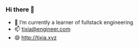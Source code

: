 ### Hi there 👋

- 🌱 I’m currently a learner of fullstack engineering
- 📫 tjxia@engineer.com
- 😄 http://tjxia.xyz
